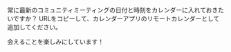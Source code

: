 常に最新のコミュニティミーティングの日付と時刻をカレンダーに入れておきたいですか？ URLをコピーして、カレンダーアプリのリモートカレンダーとして追加してください。

会えることを楽しみにしています！
